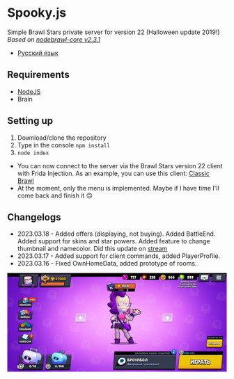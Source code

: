 # Spooky.js

Simple Brawl Stars private server for version 22 (Halloween update 2019!)<br>
*Based on  [nodebrawl-core v2.3.1](https://github.com/tailsjs/nodebrawl-core)*

* [Русский язык](/README-ru.md)

## Requirements
* [NodeJS](https://nodejs.org/)
* Brain

## Setting up
1. Download/clone the repository
2. Type in the console `npm install`
3. `node index`

* You can now connect to the server via the Brawl Stars version 22 client with Frida Injection. As an example, you can use this client: [Classic Brawl](https://www.mediafire.com/file/r6cph3wgimtvvqs/Brawl+Stars_24.142.apk)
* At the moment, only the menu is implemented. Maybe if I have time I'll come back and finish it 🙃

## Changelogs

* 2023.03.18 - Added offers (displaying, not buying). Added BattleEnd. Added support for skins and star powers. Added feature to change thumbnail and namecolor. Did this update on [stream](https://www.youtube.com/watch?v=j7iIxwlfXeM)
* 2023.03.17 - Added support for client commands, added PlayerProfile.
* 2023.03.16 - Fixed OwnHomeData, added prototype of rooms.

![screen](/Screens/Screen.jpg)